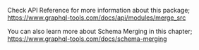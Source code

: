 Check API Reference for more information about this package;
https://www.graphql-tools.com/docs/api/modules/merge_src

You can also learn more about Schema Merging in this chapter;
https://www.graphql-tools.com/docs/schema-merging
